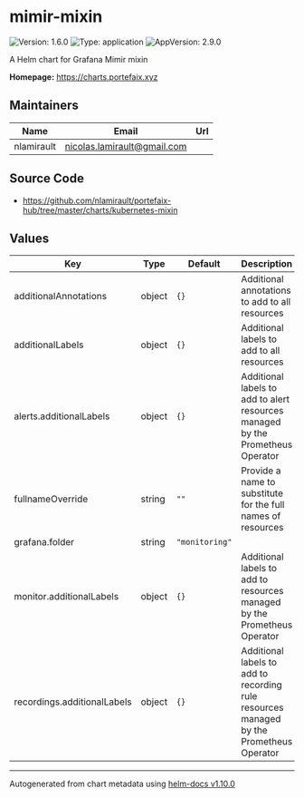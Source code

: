 # mimir-mixin

![Version: 1.6.0](https://img.shields.io/badge/Version-1.6.0-informational?style=flat-square) ![Type: application](https://img.shields.io/badge/Type-application-informational?style=flat-square) ![AppVersion: 2.9.0](https://img.shields.io/badge/AppVersion-2.9.0-informational?style=flat-square)

A Helm chart for Grafana Mimir mixin

**Homepage:** <https://charts.portefaix.xyz>

## Maintainers

| Name       | Email                         | Url |
| ---------- | ----------------------------- | --- |
| nlamirault | <nicolas.lamirault@gmail.com> |     |

## Source Code

- <https://github.com/nlamirault/portefaix-hub/tree/master/charts/kubernetes-mixin>

## Values

| Key                         | Type   | Default        | Description                                                                             |
| --------------------------- | ------ | -------------- | --------------------------------------------------------------------------------------- |
| additionalAnnotations       | object | `{}`           | Additional annotations to add to all resources                                          |
| additionalLabels            | object | `{}`           | Additional labels to add to all resources                                               |
| alerts.additionalLabels     | object | `{}`           | Additional labels to add to alert resources managed by the Prometheus Operator          |
| fullnameOverride            | string | `""`           | Provide a name to substitute for the full names of resources                            |
| grafana.folder              | string | `"monitoring"` |                                                                                         |
| monitor.additionalLabels    | object | `{}`           | Additional labels to add to resources managed by the Prometheus Operator                |
| recordings.additionalLabels | object | `{}`           | Additional labels to add to recording rule resources managed by the Prometheus Operator |

---

Autogenerated from chart metadata using [helm-docs v1.10.0](https://github.com/norwoodj/helm-docs/releases/v1.10.0)
